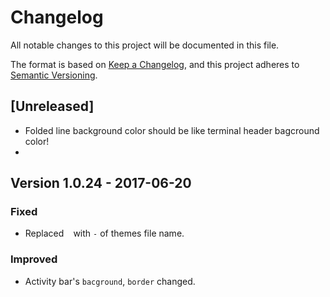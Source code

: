 # Changelog

All notable changes to this project will be documented in this file.

The format is based on [Keep a Changelog](https://keepachangelog.com/en/1.0.0/),
and this project adheres to [Semantic Versioning](https://semver.org/spec/v2.0.0.html).

## [Unreleased]
- Folded line background color should be like terminal header bagcround color!
- 

## Version 1.0.24 - 2017-06-20

### Fixed
- Replaced ` ` with `-` of themes file name.

### Improved
- Activity bar's `bacground`, `border` changed.